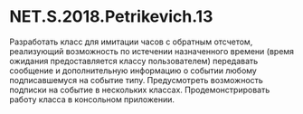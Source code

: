 # NET.S.2018.Petrikevich.13
Разработать класс для имитации часов с обратным отсчетом, реализующий возможность по истечении назначенного времени
(время ожидания предоставляется классу пользователем) передавать сообщение и дополнительную информацию о событии любому
подписавшемуся на событие типу. Предусмотреть
возможность подписки на событие в нескольких классах. Продемонстрировать работу класса в консольном приложении.

